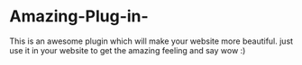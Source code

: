 # Amazing-Plug-in-
This is an awesome plugin which will make your website more beautiful. just use it in your website to get the amazing feeling and say wow :)
